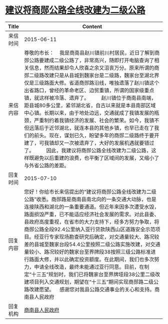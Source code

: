 # <a href="http://www.shangluo.gov.cn/zmhd/ldxxxx.jsp?urltype=leadermail.LeaderMailContentUrl&wbtreeid=1112&leadermailid=3178">建议将商郧公路全线改建为二级公路</a>
| Title |                                                                                                                                                                                                                   Content                                                                                                                                                                                                                   |
|:-----:|---------------------------------------------------------------------------------------------------------------------------------------------------------------------------------------------------------------------------------------------------------------------------------------------------------------------------------------------------------------------------------------------------------------------------------------------|
| 来信时间  | 2015-06-11                                                                                                                                                                                                                                                                                                                                                                                                                                  |
| 来信内容  | 尊敬的市长：    我是商南县赵川镇前川村居民，近日了解到商郧公路要建成二级公路了，非常高兴，随即打开电脑查询了相关信息，然而结果却令人欣喜之余又沮丧万分。原来所谓的商郧二级路改建只是从县城到魏家台是二级路，魏家台至湖北界仅是三级路面大修。省道商郧路沿线，唯独遗落了赵川镇这个出省路口，曾经的革命老区、边贸重镇，所谓的国家级重点镇，就这样被冷落、遗弃了。         赵川镇位于商南县南端，距县城80多公里，紧邻湖北省，自古以来就是本县南部区域中心镇。长期以来，由于地处边远，交通就成了我镇发展的瓶颈，严重制约着我镇经济的发展、社会的繁荣。如今，我镇不但远落后于近邻湖北，就连本县的其他乡镇，也早已走在了我们的前头。现在，谋划已久，盼望多年的商郧二级路终于要开建了，可我镇却又一次被遗弃了，大好的发展机遇就要错过了。         因此，我建议将商郧公路全线改建为二级公路，这样既避免以后重建的浪费，也平衡了区域间的发展，又缩小了与外省公路的差距。 |
| 回复时间  | 2015-07-10                                                                                                                                                                                                                                                                                                                                                                                                                                  |
| 回复内容  | 您好！你给市长来信提出的“建议将商郧公路全线改建为二级公路”收悉。商郧路是商南县南北向的一条交通大动脉，也是连接陕西和湖北的一条重要通道。但近年来因多次遭受水毁，路面损毁严重，已不能适应经济社会发展的需求。对此县委、县政府高度重视，在省市的大力支持下，经多方努力争取，将商郧公路全段92.4公里纳入亚行贷款陕西山区道路安全示范项目。经亚行专家现场勘查研究后确定，对交通量较大、路况较差的县城至魏家台段54.4公里按照二级公路实施改建，对交通量较小、路况较好的魏家台至界牌段38按照三级公路标准进行路面大修，并以此确定投资额度。在此期间，我们也多次努力，申请全线改造，最终未能通过亚行同意。目前，在制定“十三五”规划时，我们已将魏家台至界牌垭段38公里二级改建项目列入交通规划，期望在“十三五”期间实现商郧路二级公路改建愿望。    感谢您对我县公路交通事业的关心和支持。商南县人民政府                                    |
| 回复机构  | <a href="../../categories/agencies/商南县人民政府.md">商南县人民政府</a>                                                                                                                                                                                                                                                                                                                                                                                    |